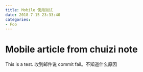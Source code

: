 ```yaml
---
title: Mobile 使用测试
date: 2018-7-15 23:33:40
categories:
- Foo
---
```


# Mobile article from chuizi note
This is a test.
收到邮件说 commit fail。不知道什么原因
<!--more -->